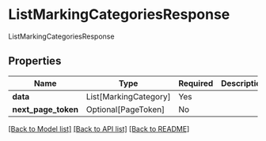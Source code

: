 # ListMarkingCategoriesResponse

ListMarkingCategoriesResponse

## Properties
| Name | Type | Required | Description |
| ------------ | ------------- | ------------- | ------------- |
**data** | List[MarkingCategory] | Yes |  |
**next_page_token** | Optional[PageToken] | No |  |


[[Back to Model list]](../../../../README.md#models-v2-link) [[Back to API list]](../../../../README.md#apis-v2-link) [[Back to README]](../../../../README.md)
